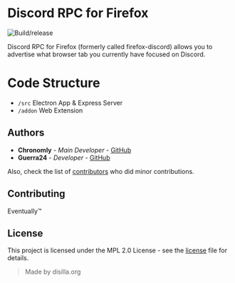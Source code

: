 # Discord RPC for Firefox
![Build/release](https://github.com/Chronomly/firefox-discord/workflows/Build/release/badge.svg)

Discord RPC for Firefox (formerly called firefox-discord) allows you to advertise what browser tab you currently have focused on Discord.

<!-- Finally, a real use for Discord Rich Presence, Allowing anyone on Discord to see what you are looking at in Firefox! -->

# Code Structure

- `/src` Electron App & Express Server
- `/addon` Web Extension

## Authors

* **Chronomly** - *Main Developer* - [GitHub](https://github.com/chronomly)
* **Guerra24** - *Developer* - [GitHub](https://github.com/Guerra24)

Also, check the list of [contributors](https://github.com/Chronomly/firefox-discord/contributors) who did minor contributions.

## Contributing

Eventually:tm:

## License

This project is licensed under the MPL 2.0 License - see the [license](https://github.com/Chronomly/firefox-discord/blob/master/LICENSE) file for details.

> Made by disilla.org

